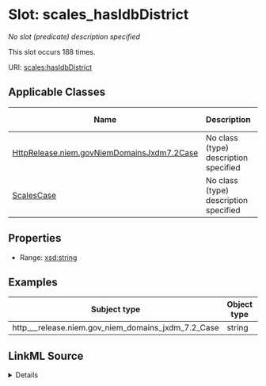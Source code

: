 

# Slot: scales_hasIdbDistrict


_No slot (predicate) description specified_






This slot occurs 188 times.


URI: [scales:hasIdbDistrict](http://schemas.scales-okn.org/rdf/scales#hasIdbDistrict)



<!-- no inheritance hierarchy -->





## Applicable Classes

| Name | Description | Modifies Slot |
| --- | --- | --- |
| [HttpRelease.niem.govNiemDomainsJxdm7.2Case](../classes/HttpRelease.niem.govNiemDomainsJxdm7.2Case.md) | No class (type) description specified |  yes  |
| [ScalesCase](../classes/ScalesCase.md) | No class (type) description specified |  no  |







## Properties

* Range: [xsd:string](http://www.w3.org/2001/XMLSchema#string)






## Examples

| Subject type | Object type | Example subject | Example object | Occurrences |
| --- | --- | --- | --- | --- |
| http___release.niem.gov_niem_domains_jxdm_7.2_Case | string | scales:CivilCase | akd | 188 |




## LinkML Source

<details>

```yaml
name: scales_hasIdbDistrict
annotations:
  count:
    tag: count
    value: 188
description: No slot (predicate) description specified
examples:
- object:
    example_object: akd
    example_object_type: string
    example_predicate: scales:hasIdbDistrict
    example_subject: scales:CivilCase
    example_subject_type: http___release.niem.gov_niem_domains_jxdm_7.2_Case
from_schema: scales-kg
rank: 1000
slot_uri: scales:hasIdbDistrict
alias: scales_hasIdbDistrict
domain_of:
- http___release.niem.gov_niem_domains_jxdm_7.2_Case
- scales_Case
range: string

```
</details>
